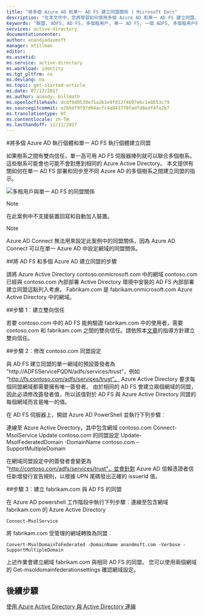 ```yaml
---
title: "將多個 Azure AD 和單一 AD FS 建立同盟關係 | Microsoft Docs"
description: "在本文件中，您將學習如何使用多個 Azure AD 和單一 AD FS 建立同盟。"
keywords: "聯盟, ADFS, AD FS, 多個租用戶, 單一 AD FS, 一個 ADFS, 多個租用戶同盟, 多樹系 adfs, aad 連線, 同盟, 跨租用戶同盟"
services: active-directory
documentationcenter: 
author: anandyadavmsft
manager: mtillman
editor: 
ms.assetid: 
ms.service: active-directory
ms.workload: identity
ms.tgt_pltfrm: na
ms.devlang: na
ms.topic: get-started-article
ms.date: 07/17/2017
ms.author: anandy; billmath
ms.openlocfilehash: dcdf9d0539e71a2b1e9fd12f4b97e6c1e8653c79
ms.sourcegitcommit: e266df9f97d04acfc4a843770fadfd8edf4fa2b7
ms.translationtype: HT
ms.contentlocale: zh-TW
ms.lasthandoff: 12/11/2017
---
```

#<a name="federate-multiple-instances-of-azure-ad-with-single-instance-of-ad-fs"></a>將多個 Azure AD 執行個體和單一 AD FS 執行個體建立同盟

如果樹系之間有雙向信任，單一高可用 AD FS 伺服器陣列就可以聯合多個樹系。 這些樹系可能會也可能不會對應到相同的 Azure Active Directory。 本文提供有關如何在單一 AD FS 部署和同步至不同 Azure AD 的多個樹系之間建立同盟的指示。

![多租用戶與單一 AD FS 的同盟關係](media/active-directory-aadconnectfed-single-adfs-multitenant-federation/concept.png)
 
> [!NOTE]
> 在此案例中不支援裝置回寫和自動加入裝置。

> [!NOTE]
> Azure AD Connect 無法用來設定此案例中的同盟關係，因為 Azure AD Connect 可以在單一 Azure AD 中設定網域的同盟關係。

##<a name="steps-for-federating-ad-fs-with-multiple-azure-ad"></a>將 AD FS 和多個 Azure AD 建立同盟的步驟

請將 Azure Active Directory contoso.onmicrosoft.com 中的網域 contoso.com 已經與 contoso.com 內部部署 Active Directory 環境中安裝的 AD FS 內部部署建立同盟這點列入考慮。 Fabrikam.com 是 fabrikam.onmicrosoft.com Azure Active Directory 中的網域。

##<a name="step-1-establish-a-two-way-trust"></a>步驟 1︰建立雙向信任
 
若要 contoso.com 中的 AD FS 能夠驗證 fabrikam.com 中的使用者，需要 contoso.com 和 fabrikam.com 之間的雙向信任。請依照本[文章](https://technet.microsoft.com/library/cc816590.aspx)的指導方針建立雙向信任。
 
##<a name="step-2-modify-contosocom-federation-settings"></a>步驟 2︰修改 contoso.com 同盟設定 
 
與 AD FS 建立同盟的單一網域的預設簽發者為 "http://ADFSServiceFQDN/adfs/services/trust"，例如 “http://fs.contoso.com/adfs/services/trust”。 Azure Active Directory 要求每個同盟網域都需要擁有唯一簽發者。 由於相同的 AD FS 會建立兩個網域的同盟，因此必須修改簽發者值，所以該值對於 AD FS 與 Azure Active Directory 同盟的每個網域而言是唯一的值。 
 
在 AD FS 伺服器上，開啟 Azure AD PowerShell 並執行下列步驟︰
 
連線至 Azure Active Directory，其中包含網域 contoso.com Connect-MsolService Update contoso.com 的同盟設定 Update-MsolFederatedDomain -DomainName contoso.com –SupportMultipleDomain
 
在網域同盟設定中的簽發者會變更為 "http://contoso.com/adfs/services/trust"，並會針對 Azure AD 信賴憑證者信任新增發行宣告規則，以根據 UPN 尾碼發出正確的 issuerId 值。
 
##<a name="step-3-federate-fabrikamcom-with-ad-fs"></a>步驟 3︰建立 fabrikam.com 與 AD FS 的同盟
 
在 Azure AD powershell 工作階段中執行下列步驟︰連線至包含網域 fabrikam.com 的 Azure Active Directory

    Connect-MsolService
將 fabrikam.com 受管理的網域轉換為同盟︰

    Convert-MsolDomainToFederated -DomainName anandmsft.com -Verbose -SupportMultipleDomain
 
上述作業會建立網域 fabrikam.com 與相同 AD FS 的同盟。 您可以使用兩個網域的 Get-msoldomainfederationsettings 確認網域設定。

## <a name="next-steps"></a>後續步驟
[使用 Azure Active Directory 與 Active Directory 連線](active-directory-aadconnect.md)
